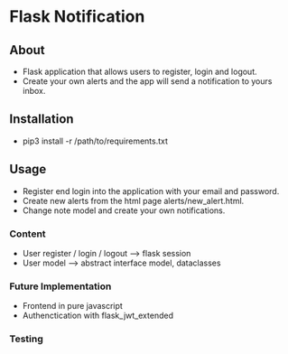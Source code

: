  
# Flask Notification

## About

* Flask application that allows users to register, login and logout.
* Create your own alerts and the app will send a notification to yours inbox.


## Installation

* pip3 install -r /path/to/requirements.txt


## Usage

* Register end login into the application with your email and password.
* Create new alerts from the html page alerts/new_alert.html.
* Change note model and create your own notifications.


### Content

* User register / login / logout --> flask session
* User model --> abstract interface model, dataclasses


### Future Implementation

* Frontend in pure javascript
* Authenctication with flask_jwt_extended


### Testing




    
    